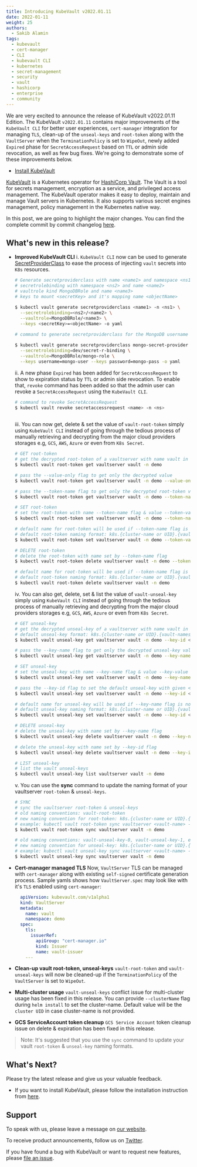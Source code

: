 ```yaml
---
title: Introducing KubeVault v2022.01.11
date: 2022-01-11
weight: 25
authors:
  - Sakib Alamin
tags:
  - kubevault
  - cert-manager
  - CLI
  - kubevault CLI
  - kubernetes
  - secret-management
  - security
  - vault
  - hashicorp
  - enterprise
  - community
---
```


We are very excited to announce the release of KubeVault v2022.01.11 Edition. The KubeVault `v2022.01.11` contains major improvements of the `KubeVault CLI` for better user experiences, `cert-manager` integration for managing `TLS`, clean-up of the `unseal-keys` and `root-token` along with the `VaultServer` when the `TerminationPolicy` is set to `WipeOut`, newly added `Expired` phase for  `SecretAccessRequest` based on `TTL` or admin side revocation, as well as few bug fixes. We're going to demonstrate some of these improvements below.

- [Install KubeVault](https://kubevault.com/docs/v2022.01.11/setup/)

[KubeVault](https://kubevault.com) is a Kubernetes operator for [HashiCorp Vault](https://www.vaultproject.io/). The Vault is a tool for secrets management, encryption as a service, and privileged access management. The KubeVault operator makes it easy to deploy, maintain and manage Vault servers in Kubernetes. It also supports various secret engines management, policy management in the Kubernetes native way.

In this post, we are going to highlight the major changes. You can find the complete commit by commit changelog [here](https://github.com/kubevault/CHANGELOG/blob/master/releases/v2022.01.11/README.md).

## What's new in this release?

- **Improved KubeVault CLI**
  i. `KubeVault CLI` now can be used to generate [SecretProviderClass](https://secrets-store-csi-driver.sigs.k8s.io/concepts.html#secretproviderclass) to ease the process of injecting `vault` secrets into `K8s` resources.

  ```bash
  # Generate secretproviderclass with name <name1> and namespace <ns1>
  # secretrolebinding with namespace <ns2> and name <name2>
  # vaultrole kind MongoDBRole and name <name3>
  # keys to mount <secretKey> and it's mapping name <objectName> 

  $ kubectl vault generate secretproviderclass <name1> -n <ns1> \
    --secretrolebinding=<ns2>/<name2> \
    --vaultrole=MongoDBRole/<name3> \
    --keys <secretKey>=<objectName> -o yaml 
    
  # command to generate secretproviderclass for the MongoDB username and password

  $ kubectl vault generate secretproviderclass mongo-secret-provider -n test \
    --secretrolebinding=dev/secret-r-binding \
    --vaultrole=MongoDBRole/mongo-role \
    --keys username=mongo-user --keys password=mongo-pass -o yaml

  ```

  ii. A new phase `Expired` has been added for `SecretAccessRequest` to show to expiration status by `TTL` or admin side revocation. To enable that, `revoke` command has been added so that the admin user can revoke a `SecretAccessRequest` using the `KubeVault CLI`. 

  ```bash
  # command to revoke SecretAccessRequest
  $ kubectl vault revoke secretaccessrequest <name> -n <ns>
    
  ```

  iii. You can now get, delete & set the value of `vault-root-token` simply using `KubeVault CLI` instead of going through the tedious process of manually retrieving and decrypting from the major cloud providers storages e.g, `GCS`, `AWS`, `Azure` or even from `K8s Secret`.
  
  ```bash
  # GET root-token
  # get the decrypted root-token of a vaultserver with name vault in demo namespace
  $ kubectl vault root-token get vaultserver vault -n demo
  
  # pass the --value-only flag to get only the decrypted value
  $ kubectl vault root-token get vaultserver vault -n demo --value-only
  
  # pass the --token-name flag to get only the decrypted root-token value with a specific token name
  $ kubectl vault root-token get vaultserver vault -n demo --token-name <token-name> --value-only 

  ```
  
  ```bash
  # SET root-token
  # set the root-token with name --token-name flag & value --token-value flag
  $ kubectl vault root-token set vaultserver vault -n demo --token-name <name> --token-value <value>

  # default name for root-token will be used if --token-name flag is not provided
  # default root-token naming format: k8s.{cluster-name or UID}.{vault-namespace}.{vault-name}-root-token
  $ kubectl vault root-token set vaultserver vault -n demo --token-value <value>

  ```
  
  ```bash
  # DELETE root-token
  # delete the root-token with name set by --token-name flag
  $ kubectl vault root-token delete vaultserver vault -n demo --token-name <name>
  
  # default name for root-token will be used if --token-name flag is not provided
  # default root-token naming format: k8s.{cluster-name or UID}.{vault-namespace}.{vault-name}-root-token
  $ kubectl vault root-token delete vaultserver vault -n demo 
  
  ```
  
  iv. You can also get, delete, set & list the value of `vault-unseal-key` simply using `KubeVault CLI` instead of going through the tedious process of manually retrieving and decrypting from the major cloud providers storages e.g, `GCS`, `AWS`, `Azure` or even from `K8s Secret`.

  ```bash
  # GET unseal-key
  # get the decrypted unseal-key of a vaultserver with name vault in demo namespace with --key-id flag
  # default unseal-key format: k8s.{cluster-name or UID}.{vault-namespace}.{vault-name}-unseal-key-{id}
  $ kubectl vault unseal-key get vaultserver vault -n demo --key-id <id>
  
  # pass the --key-name flag to get only the decrypted unseal-key value with a specific key name
  $ kubectl vault unseal-key get vaultserver vault -n demo --key-name <name>  
  
  ```
  
  ```bash
  # SET unseal-key
  # set the unseal-key with name --key-name flag & value --key-value flag
  $ kubectl vault unseal-key set vaultserver vault -n demo --key-name <name> --key-value <value>
  
  # pass the --key-id flag to set the default unseal-key with given <id>
  $ kubectl vault unseal-key set vaultserver vault -n demo --key-id <id> --key-value <value>
  
  # default name for unseal-key will be used if --key-name flag is not provided
  # default unseal-key naming format: k8s.{cluster-name or UID}.{vault-namespace}.{vault-name}-unseal-key-{id}
  $ kubectl vault unseal-key set vaultserver vault -n demo --key-id <id> --key-value <value>
  
  ```
  
  ```bash
  # DELETE unseal-key
  # delete the unseal-key with name set by --key-name flag
  $ kubectl vault unseal-key delete vaultserver vault -n demo --key-name <name>
  
  # delete the unseal-key with name set by --key-id flag
  $ kubectl vault unseal-key delete vaultserver vault -n demo --key-id <id>
  
  ```
  
  ```bash
  # LIST unseal-key
  # list the vault unseal-keys
  $ kubectl vault unseal-key list vaultserver vault -n demo
  
  ```

  v. You can use the **sync** command to update the naming format of your vaultserver `root-token` & `unseal-keys`.
  
  ```bash
  # SYNC
  # sync the vaultserver root-token & unseal-keys
  # old naming conventions: vault-root-token
  # new naming convention for root-token: k8s.{cluster-name or UID}.{vault-namespace}.{vault-name}-root-token
  # example: kubectl vault root-token sync vaultserver <vault-name> -n <vault-namespace>
  $ kubectl vault root-token sync vaultserver vault -n demo
  
  # old naming conventions: vault-unseal-key-0, vault-unseal-key-1, etc.
  # new naming convention for unseal-key: k8s.{cluster-name or UID}.{vault-namespace}.{vault-name}-unseal-key-{id}
  # example: kubectl vault unseal-key sync vaultserver <vault-name> -n <vault-namespace>
  $ kubectl vault unseal-key sync vaultserver vault -n demo

  ```

- **Cert-manager managed TLS**
  Now, `VaultServer` TLS can be managed with `cert-manager` along with existing `self-signed` certificate generation process. 
  Sample yamls shows how `VaultServer.spec` may look like with it's `TLS` enabled using `cert-manager`: 
  

  ```yaml
    apiVersion: kubevault.com/v1alpha1
    kind: VaultServer
    metadata:
      name: vault
      namespace: demo
    spec:
      tls:
        issuerRef:
          apiGroup: "cert-manager.io"
          kind: Issuer
          name: vault-issuer
      ---
  ```

- **Clean-up vault root-token, unseal-keys**
  `vault-root-token` and `vault-unseal-keys` will now be cleaned-up if the `TerminationPolicy` of the `VaultServer` is set to `WipeOut`.


- **Multi-cluster usage**
  `vault-unseal-keys` conflict issue for multi-cluster usage has been fixed in this release. You can provide `--clusterName` flag during `helm install` to set the cluster-name. Default value will be the `cluster UID` in case cluster-name is not provided.


- **GCS ServiceAccount token cleanup**
  `GCS Service Account` token cleanup issue on delete & expiration has been fixed in this release. 

> Note: It's suggested that you use the `sync` command to update your vault `root-token` & `unseal-key` naming formats.

## What's Next?

Please try the latest release and give us your valuable feedback.

- If you want to install KubeVault, please follow the installation instruction from [here](https://kubevault.com/docs/v2022.01.11/setup).

## Support

To speak with us, please leave a message on [our website](https://appscode.com/contact/).

To receive product announcements, follow us on [Twitter](https://twitter.com/KubeVault).

If you have found a bug with KubeVault or want to request new features, please [file an issue](https://github.com/kubevault/project/issues/new).
